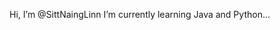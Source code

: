 Hi, I’m @SittNaingLinn
I’m currently learning Java and Python...

<!---
SilverO2/SilverO2 is a ✨ special ✨ repository because its `README.md` (this file) appears on your GitHub profile.
You can click the Preview link to take a look at your changes.
--->
